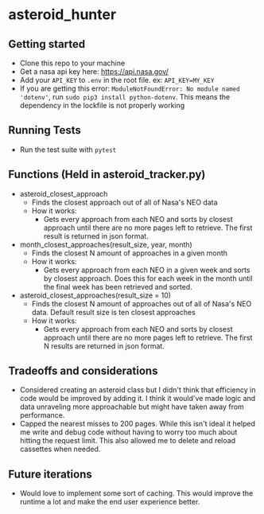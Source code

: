 # asteroid_hunter

## Getting started
  - Clone this repo to your machine
  - Get a nasa api key here: https://api.nasa.gov/
  - Add your `API_KEY` to `.env` in the root file. ex: `API_KEY=MY_KEY`
  - If you are getting this error: `ModuleNotFoundError: No module named 'dotenv'`, run `sudo pip3 install python-dotenv`. This means the dependency in the lockfile is not properly working

## Running Tests
  - Run the test suite with `pytest`
  
## Functions (Held in asteroid_tracker.py)
  - asteroid_closest_approach
    - Finds the closest approach out of all of Nasa's NEO data
    - How it works:
       - Gets every approach from each NEO and sorts by closest approach until there are no more pages left to retrieve. The first result is returned in json format.
  - month_closest_approaches(result_size, year, month)
    - Finds the closest N amount of approaches in a given month
    - How it works:
      - Gets every approach from each NEO in a given week and sorts by closest approach. Does this for each week in the month until the final week has been retrieved and sorted.
  - asteroid_closest_approaches(result_size = 10)
    - Finds the closest N amount of approaches out of all of Nasa's NEO data. Default result size is ten closest approaches
    - How it works:
       - Gets every approach from each NEO and sorts by closest approach until there are no more pages left to retrieve. The first N results are returned in json format.
  
## Tradeoffs and considerations
  - Considered creating an asteroid class but I didn't think that efficiency in code would be improved by adding it. I think it would've made logic and data unraveling more approachable but might have taken away from performance.
  - Capped the nearest misses to 200 pages. While this isn't ideal it helped me write and debug code without having to worry too much about hitting the request limit. This also allowed me to delete and reload cassettes when needed.
  
## Future iterations
  - Would love to implement some sort of caching. This would improve the runtime a lot and make the end user experience better.

